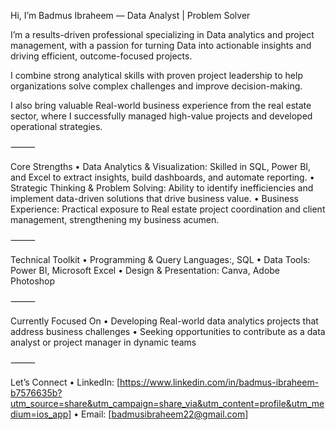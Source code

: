 Hi, 
I’m Badmus Ibraheem — Data Analyst  | Problem Solver

I’m a results-driven professional specializing in Data analytics and project management, with a passion for turning Data into actionable insights and driving efficient, outcome-focused projects.

I combine strong analytical skills with proven project leadership to help organizations solve complex challenges and improve decision-making.

I also bring valuable Real-world business experience from the real estate sector, where I successfully managed high-value projects and developed operational strategies.

⸻

Core Strengths
	•	Data Analytics & Visualization: Skilled in SQL, Power BI, and Excel to extract insights, build dashboards, and automate reporting.
	•	Strategic Thinking & Problem Solving: Ability to identify inefficiencies and implement data-driven solutions that drive business value.
	•	Business Experience: Practical exposure to Real estate project coordination and client management, strengthening my business acumen.

⸻

Technical Toolkit
	•	Programming & Query Languages:, SQL
	•	Data Tools: Power BI, Microsoft Excel
	•	Design & Presentation: Canva, Adobe Photoshop

⸻

Currently Focused On
	•	Developing Real-world data analytics projects that address business challenges
	•	Seeking opportunities to contribute as a data analyst or project manager in dynamic teams

⸻

Let’s Connect
	•	LinkedIn: [https://www.linkedin.com/in/badmus-ibraheem-b7576635b?utm_source=share&utm_campaign=share_via&utm_content=profile&utm_medium=ios_app]
	•	Email: [badmusibraheem22@gmail.com]
